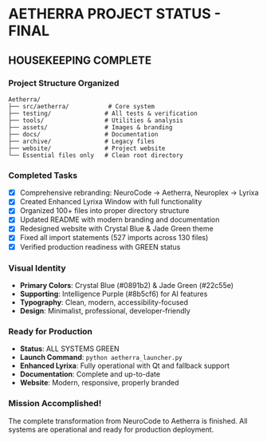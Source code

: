 # AETHERRA PROJECT STATUS - FINAL

## HOUSEKEEPING COMPLETE

### Project Structure Organized
```
Aetherra/
├── src/aetherra/           # Core system
├── testing/               # All tests & verification
├── tools/                 # Utilities & analysis
├── assets/                # Images & branding
├── docs/                  # Documentation
├── archive/               # Legacy files
├── website/               # Project website
└── Essential files only   # Clean root directory
```

### Completed Tasks
- [x] Comprehensive rebranding: NeuroCode → Aetherra, Neuroplex → Lyrixa
- [x] Created Enhanced Lyrixa Window with full functionality
- [x] Organized 100+ files into proper directory structure
- [x] Updated README with modern branding and documentation
- [x] Redesigned website with Crystal Blue & Jade Green theme
- [x] Fixed all import statements (527 imports across 130 files)
- [x] Verified production readiness with GREEN status

### Visual Identity
- **Primary Colors**: Crystal Blue (#0891b2) & Jade Green (#22c55e)
- **Supporting**: Intelligence Purple (#8b5cf6) for AI features
- **Typography**: Clean, modern, accessibility-focused
- **Design**: Minimalist, professional, developer-friendly

### Ready for Production
- **Status**: ALL SYSTEMS GREEN
- **Launch Command**: `python aetherra_launcher.py`
- **Enhanced Lyrixa**: Fully operational with Qt and fallback support
- **Documentation**: Complete and up-to-date
- **Website**: Modern, responsive, properly branded

### Mission Accomplished!
The complete transformation from NeuroCode to Aetherra is finished.
All systems are operational and ready for production deployment.
